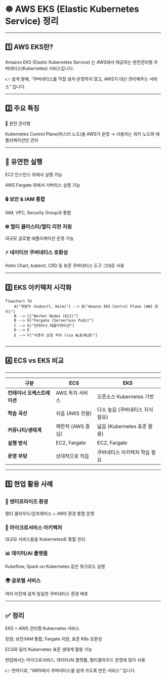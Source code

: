 <h1 id="☸️-aws-eks-elastic-kubernetes-service-정리">☸️ AWS EKS (Elastic Kubernetes Service) 정리</h1>
<hr />
<h2 id="1️⃣-aws-eks란">1️⃣ AWS EKS란?</h2>
<p>Amazon EKS (Elastic Kubernetes Service) 는
AWS에서 제공하는 완전관리형 쿠버네티스(Kubernetes) 서비스입니다.</p>
<p>👉 쉽게 말해,
“쿠버네티스를 직접 설치·운영하지 않고, AWS가 대신 관리해주는 서비스” 입니다.</p>
<hr />
<h2 id="2️⃣-주요-특징">2️⃣ 주요 특징</h2>
<p>🚀 완전 관리형</p>
<p>Kubernetes Control Plane(마스터 노드)을 AWS가 운영 → 사용자는 워커 노드와 애플리케이션만 관리</p>
<hr />
<h2 id="🔄-유연한-실행">🔄 유연한 실행</h2>
<p>EC2 인스턴스 위에서 실행 가능</p>
<p>AWS Fargate 위에서 서버리스 실행 가능</p>
<h3 id="🔒-보안--iam-통합">🔒 보안 &amp; IAM 통합</h3>
<p>IAM, VPC, Security Group과 통합</p>
<h3 id="🌐-멀티-클러스터멀티-리전-지원">🌐 멀티 클러스터/멀티 리전 지원</h3>
<p>대규모 글로벌 애플리케이션 운영 가능</p>
<h3 id="⚡-네이티브-쿠버네티스-호환성">⚡ 네이티브 쿠버네티스 호환성</h3>
<p>Helm Chart, kubectl, CRD 등 표준 쿠버네티스 도구 그대로 사용</p>
<hr />
<h2 id="3️⃣-eks-아키텍처-시각화">3️⃣ EKS 아키텍처 시각화</h2>
<pre><code class="language-mermaid">flowchart TD
    A[&quot;개발자 (kubectl, Helm)&quot;] --&gt; B[&quot;Amazon EKS Control Plane (AWS 관리)&quot;]
    B --&gt; C[&quot;Worker Nodes (EC2)&quot;]
    B --&gt; D[&quot;Fargate (Serverless Pods)&quot;]
    C --&gt; E[&quot;컨테이너 애플리케이션&quot;]
    D --&gt; E
    E --&gt; F[&quot;사용자 요청 처리 (via ALB/NLB)&quot;]</code></pre>
<p><img alt="" src="https://velog.velcdn.com/images/yjshin/post/fd8f624e-5583-4cf9-93a6-afb3783439e4/image.png" /></p>
<hr />
<h2 id="4️⃣-ecs-vs-eks-비교">4️⃣ ECS vs EKS 비교</h2>
<hr />
<table>
<thead>
<tr>
<th>구분</th>
<th><strong>ECS</strong></th>
<th><strong>EKS</strong></th>
</tr>
</thead>
<tbody><tr>
<td><strong>컨테이너 오케스트레이션</strong></td>
<td>AWS 독자 서비스</td>
<td>오픈소스 Kubernetes 기반</td>
</tr>
<tr>
<td><strong>학습 곡선</strong></td>
<td>쉬움 (AWS 전용)</td>
<td>다소 높음 (쿠버네티스 지식 필요)</td>
</tr>
<tr>
<td><strong>커뮤니티/생태계</strong></td>
<td>제한적 (AWS 중심)</td>
<td>넓음 (Kubernetes 표준 활용)</td>
</tr>
<tr>
<td><strong>실행 방식</strong></td>
<td>EC2, Fargate</td>
<td>EC2, Fargate</td>
</tr>
<tr>
<td><strong>운영 부담</strong></td>
<td>상대적으로 적음</td>
<td>쿠버네티스 아키텍처 학습 필요</td>
</tr>
</tbody></table>
<hr />
<h2 id="5️⃣-현업-활용-사례">5️⃣ 현업 활용 사례</h2>
<h3 id="🏢-엔터프라이즈-환경">🏢 엔터프라이즈 환경</h3>
<p>멀티 클라우드/온프레미스 + AWS 환경 통합 운영</p>
<h3 id="🧩-마이크로서비스-아키텍처">🧩 마이크로서비스 아키텍처</h3>
<p>대규모 서비스들을 Kubernetes로 통합 관리</p>
<h3 id="📊-데이터ai-플랫폼">📊 데이터/AI 플랫폼</h3>
<p>Kubeflow, Spark on Kubernetes 같은 워크로드 실행</p>
<h3 id="🌍-글로벌-서비스">🌍 글로벌 서비스</h3>
<p>여러 리전에 걸쳐 동일한 쿠버네티스 환경 배포</p>
<hr />
<h2 id="✅-정리">✅ 정리</h2>
<p>EKS = AWS 관리형 Kubernetes 서비스</p>
<p>장점: 보안/IAM 통합, Fargate 지원, 표준 K8s 호환성</p>
<p>ECS와 달리 Kubernetes 표준 생태계 활용 가능</p>
<p>현업에서는 마이크로서비스, 데이터/AI 플랫폼, 멀티클라우드 운영에 많이 사용</p>
<p>👉 한마디로, “AWS에서 쿠버네티스를 쉽게 쓰도록 만든 서비스” 입니다.</p>